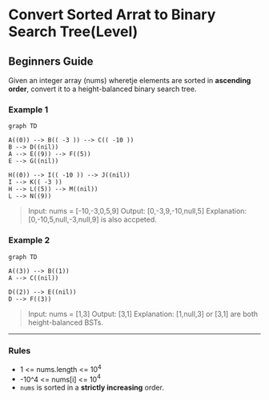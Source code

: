 # Convert Sorted Arrat to Binary Search Tree(Level)

## Beginners Guide

Given an integer array (nums) wheretje elements are sorted in **ascending order**, convert it to a height-balanced binary search tree.

### Example 1

```mermaid
graph TD

A((0)) --> B(( -3 )) --> C(( -10 ))
B --> D((nil))
A --> E((9)) --> F((5))
E --> G((nil))

H((0)) --> I(( -10 )) --> J((nil))
I --> K(( -3 ))
H --> L((5)) --> M((nil))
L --> N((9))

```

> Input: nums = [-10,-3,0,5,9]
Output: [0,-3,9,-10,null,5]
Explanation: [0,-10,5,null,-3,null,9] is also accpeted.

### Example 2

```mermaid
graph TD

A((3)) --> B((1))
A --> C((nil))

D((2)) --> E((nil))
D --> F((3))

```

> Input: nums = [1,3]
Output: [3,1]
Explanation: [1,null,3] or [3,1] are both height-balanced BSTs.

---

### Rules

* 1 <= nums.length <= 10$^4$
* -10^4 <= nums[i] <= 10$^4$
* `nums` is sorted in a **strictly increasing** order.
